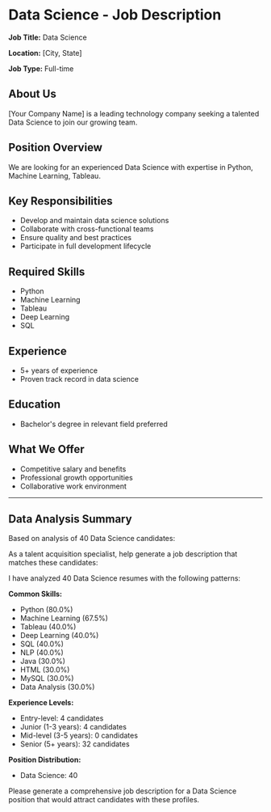 # Data Science - Job Description

**Job Title:** Data Science

**Location:** [City, State]

**Job Type:** Full-time

## About Us

[Your Company Name] is a leading technology company seeking a talented Data Science to join our growing team.

## Position Overview

We are looking for an experienced Data Science with expertise in Python, Machine Learning, Tableau.

## Key Responsibilities

- Develop and maintain data science solutions
- Collaborate with cross-functional teams
- Ensure quality and best practices
- Participate in full development lifecycle

## Required Skills

- Python
- Machine Learning
- Tableau
- Deep Learning
- SQL

## Experience

- 5+ years of experience
- Proven track record in data science

## Education

- Bachelor's degree in relevant field preferred

## What We Offer

- Competitive salary and benefits
- Professional growth opportunities
- Collaborative work environment

---

## Data Analysis Summary

Based on analysis of 40 Data Science candidates:

As a talent acquisition specialist, help generate a job description that matches these candidates:

I have analyzed 40 Data Science resumes with the following patterns:

**Common Skills:**
- Python (80.0%)
- Machine Learning (67.5%)
- Tableau (40.0%)
- Deep Learning (40.0%)
- SQL (40.0%)
- NLP (40.0%)
- Java (30.0%)
- HTML (30.0%)
- MySQL (30.0%)
- Data Analysis (30.0%)

**Experience Levels:**
- Entry-level: 4 candidates
- Junior (1-3 years): 4 candidates
- Mid-level (3-5 years): 0 candidates
- Senior (5+ years): 32 candidates

**Position Distribution:**
- Data Science: 40

Please generate a comprehensive job description for a Data Science position that would attract candidates with these profiles.
